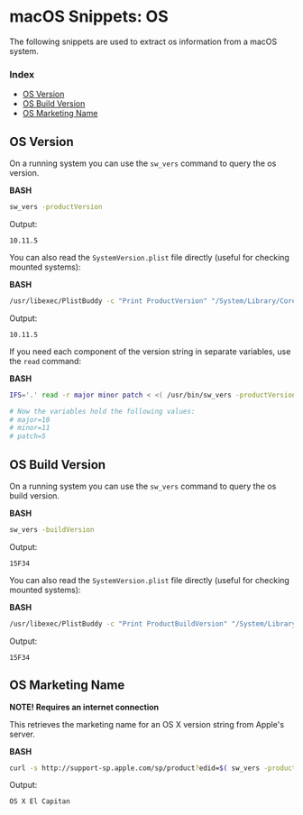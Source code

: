 # macOS Snippets: OS 

The following snippets are used to extract os information from a macOS system.

### Index

* [OS Version](https://github.com/erikberglund/Scripts/blob/master/snippets/macos_os.md#os-version)
* [OS Build Version](https://github.com/erikberglund/Scripts/blob/master/snippets/macos_os.md#os-build-version)
* [OS Marketing Name](https://github.com/erikberglund/Scripts/blob/master/snippets/macos_os.md#os-marketing-name)

## OS Version

On a running system you can use the `sw_vers` command to query the os version.

**BASH**
```bash
sw_vers -productVersion
```

Output:

```console
10.11.5
```

You can also read the `SystemVersion.plist` file directly (useful for checking mounted systems):

**BASH**
```bash
/usr/libexec/PlistBuddy -c "Print ProductVersion" "/System/Library/CoreServices/SystemVersion.plist"
```

Output:

```console
10.11.5
```

If you need each component of the version string in separate variables, use the `read` command:

**BASH**
```bash
IFS='.' read -r major minor patch < <( /usr/bin/sw_vers -productVersion )

# Now the variables hold the following values:
# major=10
# minor=11
# patch=5
```

## OS Build Version

On a running system you can use the `sw_vers` command to query the os build version.

**BASH**
```bash
sw_vers -buildVersion
```

Output:

```console
15F34
```

You can also read the `SystemVersion.plist` file directly (useful for checking mounted systems):

**BASH**
```bash
/usr/libexec/PlistBuddy -c "Print ProductBuildVersion" "/System/Library/CoreServices/SystemVersion.plist"
```

Output:

```console
15F34
```

## OS Marketing Name

**NOTE! Requires an internet connection**

This retrieves the marketing name for an OS X version string from Apple's server.

**BASH**
```bash
curl -s http://support-sp.apple.com/sp/product?edid=$( sw_vers -productVersion ) | xpath '/root/configCode/text()' 2>/dev/null
```

Output:

```console
OS X El Capitan
```
